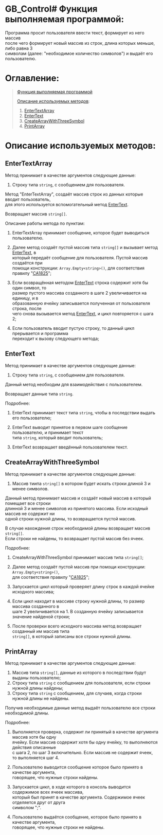 # GB_Control# Функция выполняемая программой:

Программа просит пользователя ввести текст, формирует из него массив  
после чего формирует новый массив из строк, длина которых меньше, либо равна 3  
символам (далее: "необходимое количество символов") и выдаёт его пользователю.

# Оглавление:

>[Функция выполняемая программой](#функция-выполняемая-программой)
> 
>[Описание используемых методов](#описание-используемых-методов):
>
>1. [EnterTextArray](#entertextarray)
>2. [EnterText](#entertext)
>3. [CreateArrayWithThreeSymbol](#createarraywiththreesymbol)
>4. [PrintArray](#printarray)

# Описание используемых методов:

## EnterTextArray

Метод принимает в качестве аргументов следующие данные:

1. Строку типа `string`, с сообщением для пользователя.

Метод "EnterTextArray", создаёт массив строк из данных которые вводит пользователь,     
для этого используется вспомогательный метод [EnterText](#entertext). 

Возвращает массив `string[]`.

Описание работы метода по пунктам:

1. EnterTextArray принимает сообщение, которое будет выводиться пользователю.

2. Далее метод создаёт пустой массив типа `string[]` и вызывает метод [EnterText](#entertext), в    
который передаёт сообщение для пользователя. Пустой массив создаётся при    
помощи конструкции: `Array.Empty<string>()`, для соответствия правилу "[CA1825](https://learn.microsoft.com/ru-ru/dotnet/fundamentals/code-analysis/quality-rules/ca1825)";

3. Если возвращённая методом [EnterText](#entertext) строка содержит хотя бы один символ, то  
размер пустого массива созданного в шаге 2 увеличивается на единицу, и в  
образованную ячейку записывается полученная от пользователя строка, после  
чего снова вызывается метод [EnterText](#entertext), и цикл повторяется с шага 2;

4. Если пользователь вводит пустую строку, то данный цикл прерывается и программа  
переходит к вызову следующего метода;

## EnterText

Метод принимает в качестве аргументов следующие данные:

1. Строку типа `string`, с сообщением для пользователя.

Данный метод необходим для взаимодействия с пользователем. 

Возвращает данные типа `string`.

Подробнее:

1. EnterText принимает текст типа `string`, чтобы в последствии выдать его пользователю;

2. EnterText выводит принятое в первом шаге сообщение пользователю, и принимает текст   
типа `string`, который вводит пользователь;

3. EnterText возвращает введённый пользователем текст.

## CreateArrayWithThreeSymbol

Метод принимает в качестве аргументов следующие данные:

1. Массив тиипа `string[]` в котором будет искать строки длиной 3 и менее символов.

Данный метод принимает массив и создаёт новый массив в который помещает все строки  
длинной 3 и менее символов из принятого массива. Если исходный массив не содержит ни  
одной строки нужной длины, то возвращается пустой массив. 

В случае нахождения строк необходимой длины возвращает массив `string[]`.   
Если строки не найдены, то возвращает пустой массив без ячеек.

Подробнее:

1. CreateArrayWithThreeSymbol принимает массив типа `string[]`;

2. Далее метод создаёт пустой массив при помощи конструкции:  `Array.Empty<string>()`,  
для соответствия правилу "[CA1825](https://learn.microsoft.com/ru-ru/dotnet/fundamentals/code-analysis/quality-rules/ca1825)";

3. Запускается цикл который проверяет длину строк в каждой ячейке исходного массива;

4. Если цикл находит в массиве строку нужной длины, то размер массива созданного в  
шаге 2 увеличивается на 1. В созданную ячейку записывается значение найденой строки;

5. После проверки всего исходного массива метод возвращает созданный им массив типа  
`string[]`, в который записаны все строки нужной длины.

## PrintArray

Метод принимает в качестве аргументов следующие данные:   
1. Массив типа `string[]`, данные из которого в последствии будут выданы пользователю;
2. Строку типа `string` с сообщением для пользователя, если строки нужной длины найдены;
3.  Строку типа `string` c сообщением, для случаев, когда строки нужной длины не найдены.

Получив необходимые данные метод выдаёт пользователю все строки необходимой длины.

Подробнее:
1. Выполняется проверка, содержит ли принятый в качестве аргумента массив хотя бы одну  
ячейку. Если массив содержит хотя бы одну ячейку, то выполняются действия описанные     
с шага 2, по шаг 3 включительно. Если массив не содержит ячеек, то выполняется шаг 4.

2. Пользователю выводится сообщение которое было принято в качестве аргумента,  
говорящее, что нужные строки найдены.

3. Запускается цикл, в ходе которого в консоль выводится содержимое всех ячеек  массива,    
который был принят в качестве аргумента. Содержимое ячеек отделяется   друг от друга    
символом ";".

4. Пользователю выдаётся сообщение, которое было принято в качестве аргумента,  
говорящее, что нужные строки не найдены.